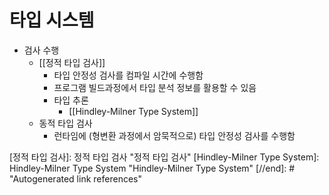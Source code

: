 # 타입 시스템

- 검사 수행
  - [[정적 타입 검사]]
    - 타입 안정성 검사를 컴파일 시간에 수행함
    - 프로그램 빌드과정에서 타입 분석 정보를 활용할 수 있음
    - 타입 추론
      - [[Hindley-Milner Type System]]
  - 동적 타입 검사
    - 런타임에 (형변환 과정에서 암묵적으로) 타입 안정성 검사를 수행함

[//begin]: # "Autogenerated link references for markdown compatibility"
[정적 타입 검사]: 정적 타입 검사 "정적 타입 검사"
[Hindley-Milner Type System]: Hindley-Milner Type System "Hindley-Milner Type System"
[//end]: # "Autogenerated link references"
